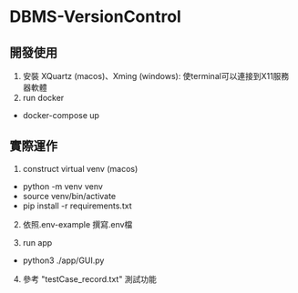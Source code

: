 # DBMS-VersionControl

## 開發使用
1. 安裝 XQuartz (macos)、Xming (windows): 使terminal可以連接到X11服務器軟體
2. run docker
- docker-compose up

## 實際運作
1. construct virtual venv (macos)
- python -m venv venv
- source venv/bin/activate
- pip install -r requirements.txt

2. 依照.env-example 撰寫.env檔

3. run app
- python3 ./app/GUI.py

4. 參考 "testCase_record.txt" 測試功能